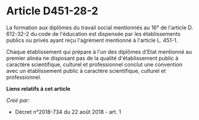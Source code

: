 # Article D451-28-2

La formation aux diplômes du travail social mentionnés au 16° de l'article D. 612-32-2 du code de l'éducation est dispensée
par les établissements publics ou privés ayant reçu l'agrément mentionné à l'article L. 451-1.

Chaque établissement qui prépare à l'un des diplômes d'Etat mentionné au premier alinéa ne disposant pas de la qualité
d'établissement public à caractère scientifique, culturel et professionnel conclut une convention avec un établissement
public à caractère scientifique, culturel et professionnel.

**Liens relatifs à cet article**

_Créé par_:

  - Décret n°2018-734 du 22 août 2018 - art. 1

